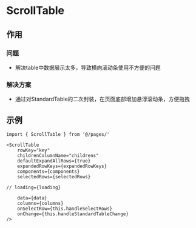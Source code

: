 # ScrollTable

## 作用

### 问题
 - 解决table中数据展示太多，导致横向滚动条使用不方便的问题
 
### 解决方案
 - 通过对StandardTable的二次封装，在页面底部增加悬浮滚动条，方便拖拽


## 示例

```
import { ScrollTable } from '@/pages/'

<ScrollTable
    rowKey="key"
    childrenColumnName="childrens"
    defaultExpandAllRows={true}
    expandedRowKeys={expandedRowKeys}
    components={components}
    selectedRows={selectedRows}
    
// loading={loading}

    data={data}
    columns={columns}
    onSelectRow={this.handleSelectRows}
    onChange={this.handleStandardTableChange}
/>
```
